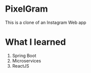 # PixelGram
This is a clone of an Instagram Web app

# What I learned
1. Spring Boot
2. Microservices
3. ReactJS
